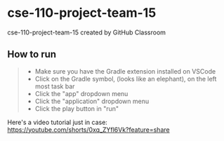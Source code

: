 # cse-110-project-team-15
cse-110-project-team-15 created by GitHub Classroom

## How to run
> - Make sure you have the Gradle extension installed on VSCode
> - Click on the Gradle symbol, (looks like an elephant), on the left most task bar
> - Click the "app" dropdown menu
> - Click the "application" dropdown menu
> - Click the play button in "run"

Here's a video tutorial just in case: https://youtube.com/shorts/0xq_ZYfl6Vk?feature=share
